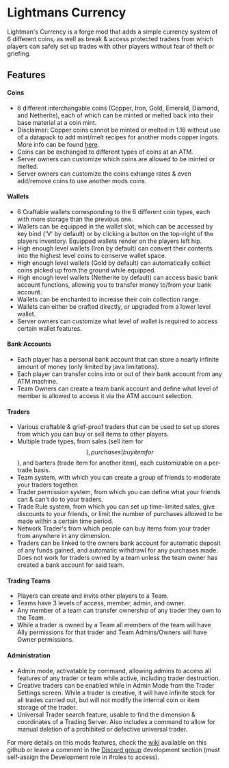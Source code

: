 # Lightmans Currency
Lightman's Currency is a forge mod that adds a simple currency system of 6 different coins, as well as break & access protected traders from which players can safely set up trades with other players without fear of theft or griefing.

## Features
#### Coins
- 6 different interchangable coins (Copper, Iron, Gold, Emerald, Diamond, and Netherite), each of which can be minted or melted back into their base material at a coin mint.
- Disclaimer: Copper coins cannot be minted or melted in 1.16 without use of a datapack to add mint/melt recipes for another mods copper ingots. More info can be found [here](https://github.com/Lightman314/LightmansCurrency/tree/LC-1.16/Recipe%20Datapacks).
- Coins can be exchanged to different types of coins at an ATM.
- Server owners can customize which coins are allowed to be minted or melted.
- Server owners can customize the coins exhange rates & even add/remove coins to use another mods coins.
#### Wallets
- 6 Craftable wallets corresponding to the 6 different coin types, each with more storage than the previous one.
- Wallets can be equipped in the wallet slot, which can be accessed by key bind ('V' by default) or by clicking a button on the top-right of the players inventory. Equipped wallets render on the players left hip.
- High enough level wallets (Iron by default) can convert their contents into the highest level coins to conserve wallet space.
- High enough level wallets (Gold by default) can automatically collect coins picked up from the ground while equipped.
- High enough level wallets (Netherite by default) can access basic bank account functions, allowing you to transfer money to/from your bank account.
- Wallets can be enchanted to increase their coin collection range.
- Wallets can either be crafted directly, or upgraded from a lower level wallet.
- Server owners can customize what level of wallet is required to access certain wallet features.
#### Bank Accounts
- Each player has a personal bank account that can store a nearly infinite amount of money (only limited by java limitations).
- Each player can transfer coins into or out of their bank account from any ATM machine.
- Team Owners can create a team bank account and define what level of member is allowed to access it via the ATM account selection.
#### Traders
- Various craftable & grief-proof traders that can be used to set up stores from which you can buy or sell items to other players.
- Multiple trade types, from sales (sell item for $$), purchases (buy item for $$), and barters (trade item for another item), each customizable on a per-trade basis.
- Team system, with which you can create a group of friends to moderate your traders together.
- Trader permission system, from which you can define what your friends can & can't do to your traders.
- Trade Rule system, from which you can set up time-limited sales, give discounts to your friends, or limit the number of purchases allowed to be made within a certain time period.
- Network Trader's from which people can buy items from your trader from anywhere in any dimension.
- Traders can be linked to the owners bank account for automatic deposit of any funds gained, and automatic withdrawl for any purchases made. Does not work for traders owned by a team unless the team owner has created a bank account for said team.
#### Trading Teams
- Players can create and invite other players to a Team.
- Teams have 3 levels of access, member, admin, and owner.
- Any member of a team can transfer ownership of any trader they own to the Team.
- While a trader is owned by a Team all members of the team will have Ally permissions for that trader and Team Admins/Owners will have Owner permissions.
#### Administration
- Admin mode, activatable by command, allowing admins to access all features of any trader or team while active, including trader destruction.
- Creative traders can be enabled while in Admin Mode from the Trader Settings screen. While a trader is creative, it will have infinite stock for all trades carried out, but will not modify the internal coin or item storage of the trader.
- Universal Trader search feature, usable to find the dimension & coordinates of a Trading Server. Also includes a command to allow for manual deletion of a prohibited or defective universal trader.

For more details on this mods features, check the [wiki](https://github.com/Lightman314/LightmansCurrency/wiki) available on this github or leave a comment in the [Discord group](https://discord.com/invite/uVFWAshgbZ) development section (must self-assign the Development role in #roles to access).
